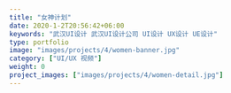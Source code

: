 ```yaml
---
title: "女神计划"
date: 2020-1-2T20:56:42+06:00
keywords: "武汉UI设计 武汉UI设计公司 UI设计 UX设计 UE设计"
type: portfolio
image: "images/projects/4/women-banner.jpg"
category: ["UI/UX 视频"]
weight: 0
project_images: ["images/projects/4/women-detail.jpg"]
---
```



